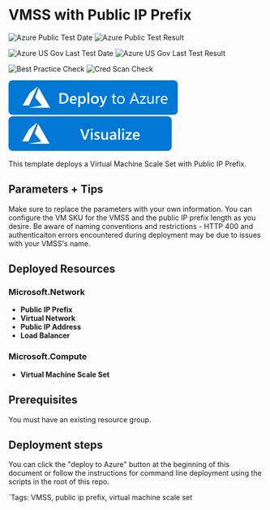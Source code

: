 # VMSS with Public IP Prefix

![Azure Public Test Date](https://azurequickstartsservice.blob.core.windows.net/badges/101-vmms-with-public-ip-prefix/PublicLastTestDate.svg)
![Azure Public Test Result](https://azurequickstartsservice.blob.core.windows.net/badges/101-vmms-with-public-ip-prefix/PublicDeployment.svg)

![Azure US Gov Last Test Date](https://azurequickstartsservice.blob.core.windows.net/badges/101-vmms-with-public-ip-prefix/FairfaxLastTestDate.svg)
![Azure US Gov Last Test Result](https://azurequickstartsservice.blob.core.windows.net/badges/101-vmms-with-public-ip-prefix/FairfaxDeployment.svg)

![Best Practice Check](https://azurequickstartsservice.blob.core.windows.net/badges/101-vmms-with-public-ip-prefix/BestPracticeResult.svg)
![Cred Scan Check](https://azurequickstartsservice.blob.core.windows.net/badges/101-vmms-with-public-ip-prefix/CredScanResult.svg)

[![Deploy To Azure](https://raw.githubusercontent.com/Azure/azure-quickstart-templates/master/1-CONTRIBUTION-GUIDE/images/deploytoazure.svg?sanitize=true)](https://portal.azure.com/#create/Microsoft.Template/uri/https%3A%2F%2Fraw.githubusercontent.com%2FAzure%2Fazure-quickstart-templates%2Fmaster%2F101-vmms-with-public-ip-prefix%2Fazuredeploy.json)
[![Visualize](https://raw.githubusercontent.com/Azure/azure-quickstart-templates/master/1-CONTRIBUTION-GUIDE/images/visualizebutton.svg?sanitize=true)](http://armviz.io/#/?load=https%3A%2F%2Fraw.githubusercontent.com%2FAzure%2Fazure-quickstart-templates%2Fmaster%2F101-vmms-with-public-ip-prefix%2Fazuredeploy.json)

This template deploys a Virtual Machine Scale Set with Public IP Prefix.

## Parameters + Tips

Make sure to replace the parameters with your own information. You can configure
the VM SKU for the VMSS and the public IP prefix length as you desire. Be aware
of naming conventions and restrictions - HTTP 400 and authenticaiton errors
encountered during deployment may be due to issues with your VMSS's name.

## Deployed Resources

### Microsoft.Network

- **Public IP Prefix**
- **Virtual Network**
- **Public IP Address**
- **Load Balancer**

### Microsoft.Compute

- **Virtual Machine Scale Set**

## Prerequisites

You must have an existing resource group.

## Deployment steps

You can click the "deploy to Azure" button at the beginning of this document or
follow the instructions for command line deployment using the scripts in the
root of this repo.

`Tags: VMSS, public ip prefix, virtual machine scale set
